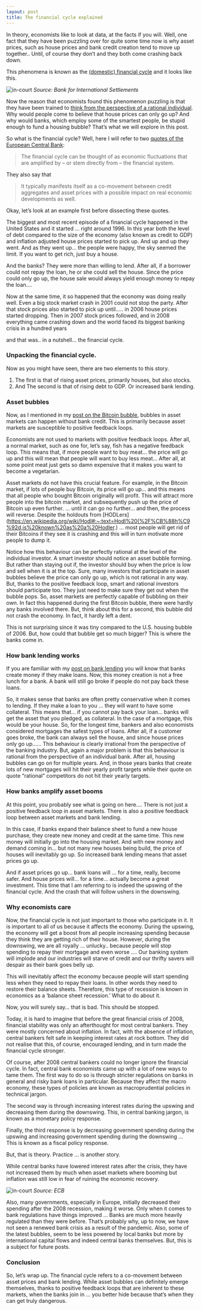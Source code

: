 ```yaml
---
layout: post
title: The financial cycle explained
---
```


In theory, economists like to look at data, at the facts if you will. Well, one fact that they have been puzzling over for quite some time now is why asset prices, such as house prices and bank credit creation tend to move up together.. Until, of course they don’t and they both come crashing back down.

This phenomena is known as the [(domestic) financial cycle](https://www.bis.org/publ/work864.htm) and it looks like this.

![in-court](../img/fin-cycle-pic.png)
*Source: Bank for International Settlements*

Now the reason that economists found this phenomenon puzzling is that they have been trained to [think from the perspective of a rational individual](https://www.investopedia.com/terms/h/homoeconomicus.asp#:~:text=Homo%20economicus%2C%20or%20economic%20human,monetary%20and%20non%2Dmonetary%20gains.).
Why would people come to believe that house prices can only go up? And why would banks, which employ some of the smartest people, be stupid enough to fund a housing bubble?
That’s what we will explore in this post.

<!-- *If you prefer to consume this story in video format, check it out here:*

<div class="video-container">
  <iframe src="https://www.youtube.com/embed/7DkczQKrPiA" frameborder="0" allow="accelerometer; autoplay; encrypted-media; gyroscope; picture-in-picture" allowfullscreen></iframe>
</div> -->

So what is the financial cycle? Well, here I will refer to two [quotes of the European Central Bank](https://www.ecb.europa.eu/pub/pdf/other/eb201701_focus02.en.pdf):

> The financial cycle can be thought of as economic fluctuations that are amplified by – or stem directly from – the financial system.

They also say that  

> It typically manifests itself as a co-movement between credit aggregates and asset prices with a possible impact on real economic developments as well.

Okay, let’s look at an example first before dissecting these quotes.

The biggest and most recent episode of a financial cycle happened in the United States and it started … right around 1996. In this year both the level of debt compared to the size of the economy (also known as credit to GDP) and inflation adjusted house prices started to pick up. And up and up they went. And as they went up… the people were happy, the sky seemed the limit. If you want to get rich, just buy a house.

And the banks? They were more than willing to lend. After all, if a borrower could not repay the loan, he or she could sell the house. Since the price could only go up, the house sale would always yield enough money to repay the loan….

Now at the same time, it so happened that the economy was doing really well. Even a big stock market crash in 2001 could not stop the party. After that stock prices also started to pick up until….. in 2006 house prices started dropping. Then in 2007 stock prices followed, and in 2008 everything came crashing down and the world faced its biggest banking crisis in a hundred years

and that was.. in a nutshell… the financial cycle.

### Unpacking the financial cycle.

Now as you might have seen, there are two elements to this story.

1. The first is that of rising asset prices, primarily houses, but also stocks.
2. And The second is that of rising debt to GDP. Or increased bank lending.

### Asset bubbles

Now, as I mentioned in my [post on the Bitcoin bubble](https://www.moneymacro.rocks/2020-12-18-bitcoin-bubble/), bubbles in asset markets can happen without bank credit. This is primarily because asset markets are susceptible to positive feedback loops.

Economists are not used to markets with positive feedback loops. After all, a normal market, such as one for, let’s say, fish has a negative feedback loop. This means that, if more people want to buy meat… the price will go up and this will mean that people will want to buy less meat… After all, at some point meat just gets so damn expensive that it makes you want to become a vegetarian.

Asset markets do not have this crucial feature. For example, in the Bitcoin market, if lots of people buy Bitcoin, its price will go up… and this means that all people who bought Bitcoin originally will profit. This will attract more people into the bitcoin market, and subsequently push up the price of Bitcoin up even further. … until it can go no further… and then, the process will reverse. Despite the holdouts from [HODLers](https://en.wikipedia.org/wiki/Hodl#:~:text=Hodl%20(%2F%CB%88h%C9%92d,is%20known%20as%20a%20Hodler.) … most people will get rid of their Bitcoins if they see it is crashing and this will in turn motivate more people to dump it.

Notice how this behaviour can be perfectly rational at the level of the individual investor. A smart investor should notice an asset bubble forming. But rather than staying out if, the investor should buy when the price is low and sell when it is at the top. Sure, many investors that participate in asset bubbles believe the price can only go up, which is not rational in any way. But, thanks to the positive feedback loop, smart and rational investors should participate too. They just need to make sure they get out when the bubble pops.
So, asset markets are perfectly capable of bubbling on their own. In fact this happened during the first Bitcoin bubble, there were hardly any banks involved there.
But, think about this for a second, this bubble did not crash the economy. In fact, it hardly left a dent.

This is not surprising since it was tiny compared to the U.S. housing bubble of 2006. But, how could that bubble get so much bigger? This is where the banks come in.

### How bank lending works

If you are familiar with my [post on bank lending](https://www.moneymacro.rocks/2020-03-28-banks-make-money/) you will know that banks create money if they make loans. Now, this money creation is not a free lunch for a bank. A bank will still go broke if people do not pay back these loans.

So, it makes sense that banks are often pretty conservative when it comes to lending. If they make a loan to you … they will want to have some collateral. This means that… if you cannot pay back your loan… banks will get the asset that you pledged, as collateral. In the case of a mortgage, this would be your house. So, for the longest time, bankers and also economists considered mortgages the safest types of loans. After all, if a customer goes broke, the bank can always sell the house, and since house prices only go up……
This behaviour is clearly irrational from the perspective of the banking industry. But, again a major problem is that this behaviour is rational from the perspective of an individual bank. After all, housing bubbles can go on for multiple years. And, in those years banks that create lots of new mortgages will hit their yearly profit targets while their quote on quote “rational” competitors do not hit their yearly targets.  

### How banks amplify asset booms

At this point, you probably see what is going on here…. There is not just a positive feedback loop in asset markets. There is also a positive feedback loop between asset markets and bank lending.

In this case, if banks expand their balance sheet to fund a new house purchase, they create new money and credit at the same time. This new money will initially go into the housing market. And with new money and demand coming in… but not many new houses being build, the price of houses will inevitably go up.
So increased bank lending means that asset prices go up.

And if asset prices go up… bank loans will … for a time, really, become safer. And house prices will… for a time… actually become a great investment.
This time that I am referring to is indeed the upswing of the financial cycle. And the crash that will follow ushers in the downswing.

### Why economists care

Now, the financial cycle is not just important to those who participate in it. It is important to all of us because it affects the economy. During the upswing, the economy will get a boost from all people increasing spending because they think they are getting rich of their house. However, during the downswing, we are all royally … unlucky.. because people will stop spending to repay their mortgage and even worse …. Our banking system will implode and our industries will starve of credit and our thrifty savers will despair as their bank goes belly up.

This will inevitably affect the economy because people will start spending less when they need to repay their loans. In other words they need to restore their balance sheets. Therefore, this type of recession is known in economics as a ‘balance sheet recession.’
What to do about it.

Now, you will surely say… that is bad. This should be stopped.

Today, it is hard to imagine that before the great financial crisis of 2008, financial stability was only an afterthought for most central bankers. They were mostly concerned about inflation. In fact, with the absence of inflation, central bankers felt safe in keeping interest rates at rock bottom. They did not realise that this, of course, encouraged lending, and in turn made the financial cycle stronger.

Of course, after 2008 central bankers could no longer ignore the financial cycle. In fact, central bank economists came up with a lot of new ways to tame them.
The first way to do so is through stricter regulations on banks in general and risky bank loans in particular. Because they affect the macro economy, these types of policies are known as macroprudential policies in technical jargon.

The second way is through increasing interest rates during the upswing and decreasing them during the downswing. This, in central banking jargon, is known as a monetary policy response.

Finally, the third response is by decreasing government spending during the upswing and increasing government spending during the downswing … This is known as a fiscal policy response.

But, that is theory. Practice … is another story.

While central banks have lowered interest rates after the crisis, they have not increased them by much when asset markets where booming but inflation was still low in fear of ruining the economic recovery.

![in-court](../img/i-rates-euro.png)
*Source: ECB*

Also, many governments, especially in Europe, initially decreased their spending after the 2008 recession, making it worse.  Only when it comes to bank regulations have things improved … Banks are much more heavily regulated than they were before. That’s probably why, up to now, we have not seen a renewed bank crisis as a result of the pandemic.
Also, some of the latest bubbles, seem to be less powered by local banks but more by international capital flows and indeed central banks themselves. But, this is a subject for future posts.  

### Conclusion

So, let’s wrap up. The financial cycle refers to a co-movement between asset prices and bank lending. While asset bubbles can definitely emerge themselves, thanks to positive feedback loops that are inherent to these markets, when the banks join in …  you better hide because that’s when they can get truly dangerous.
